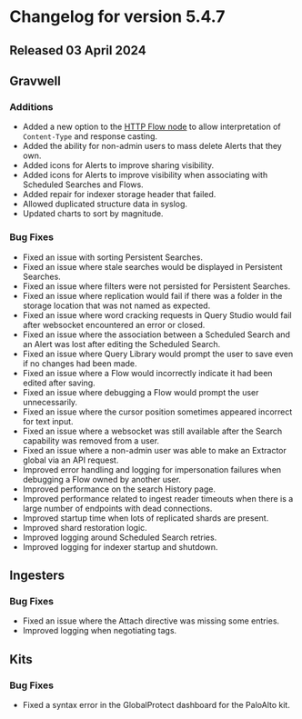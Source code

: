 # Changelog for version 5.4.7

## Released 03 April 2024

## Gravwell

### Additions

* Added a new option to the [HTTP Flow node](/flows/nodes/http) to allow interpretation of `Content-Type` and response casting.
* Added the ability for non-admin users to mass delete Alerts that they own.
* Added icons for Alerts to improve sharing visibility.
* Added icons for Alerts to improve visibility when associating with Scheduled Searches and Flows. 
* Added repair for indexer storage header that failed.
* Allowed duplicated structure data in syslog.  
* Updated charts to sort by magnitude.


### Bug Fixes

* Fixed an issue with sorting Persistent Searches. 
* Fixed an issue where stale searches would be displayed in Persistent Searches.
* Fixed an issue where filters were not persisted for Persistent Searches. 
* Fixed an issue where replication would fail if there was a folder in the storage location that was not named as expected.
* Fixed an issue where word cracking requests in Query Studio would fail after websocket encountered an error or closed.
* Fixed an issue where the association between a Scheduled Search and an Alert was lost after editing the Scheduled Search.
* Fixed an issue where Query Library would prompt the user to save even if no changes had been made.
* Fixed an issue where a Flow would incorrectly indicate it had been edited after saving. 
* Fixed an issue where debugging a Flow would prompt the user unnecessarily. 
* Fixed an issue where the cursor position sometimes appeared incorrect for text input. 
* Fixed an issue where a websocket was still available after the Search capability was removed from a user.
* Fixed an issue where a non-admin user was able to make an Extractor global via an API request.
* Improved error handling and logging for impersonation failures when debugging a Flow owned by another user.
* Improved performance on the search History page. 
* Improved performance related to ingest reader timeouts when there is a large number of endpoints with dead connections. 
* Improved startup time when lots of replicated shards are present. 
* Improved shard restoration logic. 
* Improved logging around Scheduled Search retries.
* Improved logging for indexer startup and shutdown.


## Ingesters

### Bug Fixes

* Fixed an issue where the Attach directive was missing some entries.
* Improved logging when negotiating tags. 


## Kits

### Bug Fixes

* Fixed a syntax error in the GlobalProtect dashboard for the PaloAlto kit.  